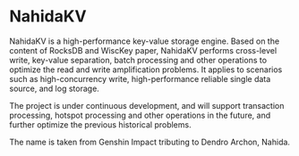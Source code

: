 # NahidaKV
NahidaKV is a high-performance key-value storage engine. Based on the content of RocksDB and WiscKey paper, NahidaKV performs cross-level write, key-value separation, batch processing and other operations to optimize the read and write amplification problems. It applies to scenarios such as high-concurrency write, high-performance reliable single data source, and log storage.

The project is under continuous development, and will support transaction processing, hotspot processing and other operations in the future, and further optimize the previous historical problems.

The name is taken from Genshin Impact tributing to Dendro Archon, Nahida.

